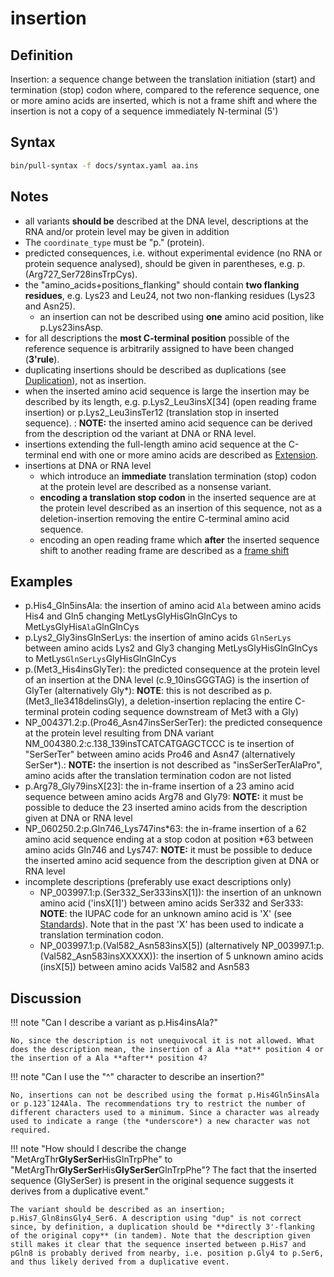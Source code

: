 # insertion

## Definition

Insertion: a sequence change between the translation initiation (start) and termination (stop) codon where, compared to the reference sequence, one or more amino acids are inserted, which is not a frame shift and where the insertion is not a copy of a sequence immediately N-terminal (5')

## Syntax

```sh exec="true"
bin/pull-syntax -f docs/syntax.yaml aa.ins
```

## Notes

- all variants **should be** described at the DNA level, descriptions at the RNA and/or protein level may be given in addition
- The `coordinate_type` must be "p." (protein).
- predicted consequences, i.e. without experimental evidence (no RNA or protein sequence analysed), should be given in parentheses, e.g. p.(Arg727_Ser728insTrpCys).
- the "amino_acids+positions_flanking" should contain **two flanking residues**, e.g. Lys23 and Leu24, not two non-flanking residues (Lys23 and Asn25).
  - an insertion can not be described using **one** amino acid position, like p.Lys23insAsp.
- for all descriptions the **most C-terminal position** possible of the reference sequence is arbitrarily assigned to have been changed (**3'rule**).
- duplicating insertions should be described as duplications (see [Duplication](../DNA/duplication.md)), not as insertion.
- when the inserted amino acid sequence is large the insertion may be described by its length, e.g. p.Lys2_Leu3insX[34] (open reading frame insertion) or p.Lys2_Leu3insTer12 (translation stop in inserted sequence). : **NOTE:** the inserted amino acid sequence can be derived from the description od the variant at DNA or RNA level.
- insertions extending the full-length amino acid sequence at the C-terminal end with one or more amino acids are described as [Extension](extension.md).
- insertions at DNA or RNA level
  - which introduce an **immediate** translation termination (stop) codon at the protein level are described as a nonsense variant.
  - **encoding a translation stop codon** in the inserted sequence are at the protein level described as an insertion of this sequence, not as a deletion-insertion removing the entire C-terminal amino acid sequence.
  - encoding an open reading frame which **after** the inserted sequence shift to another reading frame are described as a [frame shift](frameshift.md)

## Examples

- p.His4_Gln5insAla: the insertion of amino acid <code class="spot1">Ala</code> between amino acids His4 and Gln5 changing MetLysGlyHisGlnGlnCys to MetLysGlyHis<code class="spot1">Ala</code>GlnGlnCys
- p.Lys2_Gly3insGlnSerLys: the insertion of amino acids <code class="spot1">GlnSerLys</code> between amino acids Lys2 and Gly3 changing MetLysGlyHisGlnGlnCys to MetLys<code class="spot1">GlnSerLys</code>GlyHisGlnGlnCys
- p.(Met3_His4insGlyTer): the predicted consequence at the protein level of an insertion at the DNA level (c.9_10insGGGTAG) is the insertion of GlyTer (alternatively Gly\*): **NOTE**: this is not described as p.(Met3_Ile3418delinsGly), a deletion-insertion replacing the entire C-terminal protein coding sequence downstream of Met3 with a Gly)
- NP_004371.2:p.(Pro46_Asn47insSerSerTer): the predicted consequence at the protein level resulting from DNA variant NM_004380.2:c.138_139insTCATCATGAGCTCCC is te insertion of "SerSerTer" between amino acids Pro46 and Asn47 (alternatively SerSer\*).: **NOTE:** the insertion is not described as "insSerSerTerAlaPro", amino acids after the translation termination codon are not listed
- p.Arg78_Gly79insX[23]: the in-frame insertion of a 23 amino acid sequence between amino acids Arg78 and Gly79: **NOTE:** it must be possible to deduce the 23 inserted amino acids from the description given at DNA or RNA level
- NP_060250.2:p.Gln746_Lys747ins\*63: the in-frame insertion of a 62 amino acid sequence ending at a stop codon at position \*63 between amino acids Gln746 and Lys747: **NOTE:** it must be possible to deduce the inserted amino acid sequence from the description given at DNA or RNA level
- incomplete descriptions (preferably use exact descriptions only)
  - NP_003997.1:p.(Ser332_Ser333insX[1]): the insertion of an unknown amino acid ('insX[1]') between amino acids Ser332 and Ser333: **NOTE**: the IUPAC code for an unknown amino acid is 'X' (see [Standards](../../background/standards.md)). Note that in the past 'X' has been used to indicate a translation termination codon.
  - NP_003997.1:p.(Val582_Asn583insX[5]) (alternatively NP_003997.1:p.(Val582_Asn583insXXXXX)): the insertion of 5 unknown amino acids (insX[5]) between amino acids Val582 and Asn583

## Discussion

!!! note "Can I describe a variant as p.His4insAla?"

    No, since the description is not unequivocal it is not allowed. What does the description mean, the insertion of a Ala **at** position 4 or the insertion of a Ala **after** position 4?

!!! note "Can I use the "^" character to describe an insertion?"

    No, insertions can not be described using the format p.His4Gln5insAla or p.123ˆ124Ala. The recommendations try to restrict the number of different characters used to a minimum. Since a character was already used to indicate a range (the *underscore*) a new character was not required.

!!! note "How should I describe the change "MetArgThr**GlySerSer**HisGlnTrpPhe" to "MetArgThr**GlySerSer**His**GlySerSer**GlnTrpPhe"? The fact that the inserted sequence (GlySerSer) is present in the original sequence suggests it derives from a duplicative event."

    The variant should be described as an insertion; p.His7_Gln8insGly4_Ser6. A description using "dup" is not correct since, by definition, a duplication should be **directly 3'-flanking of the original copy** (in tandem). Note that the description given still makes it clear that the sequence inserted between p.His7 and pGln8 is probably derived from nearby, i.e. position p.Gly4 to p.Ser6, and thus likely derived from a duplicative event.
